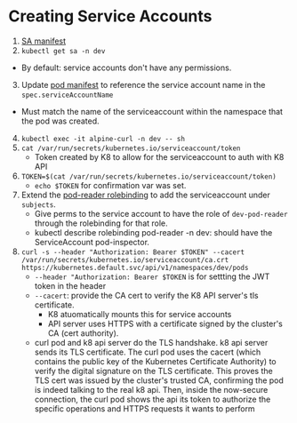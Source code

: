 # Creating Service Accounts

1. [SA manifest](./rbac_files/service-account/pod-inspector.yaml)
2. `kubectl get sa -n dev`
- By default: service accounts don't have any permissions.
3. Update [pod manifest](./rbac_files/pods.yaml) to reference the service account name in the `spec.serviceAccountName`
- Must match the name of the serviceaccount within the namespace that the pod was created. 
4. `kubectl exec -it alpine-curl -n dev -- sh`
5. `cat /var/run/secrets/kubernetes.io/serviceaccount/token`
    - Token created by K8 to allow for the serviceaccount to auth with K8 API
6. `TOKEN=$(cat /var/run/secrets/kubernetes.io/serviceaccount/token)`
    - `echo $TOKEN` for confirmation var was set.
7. Extend the [pod-reader rolebinding](./rbac_files/roles/dev-pod-reader-rb.yaml) to add the serviceaccount under `subjects`.
    - Give perms to the service account to have the role of `dev-pod-reader` through the rolebinding for that role.
    - kubectl describe rolebinding pod-reader -n dev: should have the ServiceAccount pod-inspector.
7. `curl -s --header "Authorization: Bearer $TOKEN" --cacert /var/run/secrets/kubernetes.io/serviceaccount/ca.crt https://kubernetes.default.svc/api/v1/namespaces/dev/pods`
    - `--header "Authorization: Bearer $TOKEN` is for settting the JWT token in the header
    - `--cacert`: provide the CA cert to verify the K8 API server's tls certificate.
        - K8 atuomatically mounts this for service accounts
        - API server uses HTTPS with a certificate signed by the cluster's CA (cert authority).
    - curl pod and k8 api server do the TLS handshake. k8 api server sends its TLS certificate. The curl pod uses the cacert (which contains the public key of the Kubernetes Certificate Authority) to verify the digital signature on the TLS certificate. This proves the TLS cert was issued by the cluster's trusted CA, confirming the pod is indeed talking to the real k8 api. Then, inside the now-secure connection, the curl pod shows the api its token to authorize the specific operations and HTTPS requests it wants to perform
